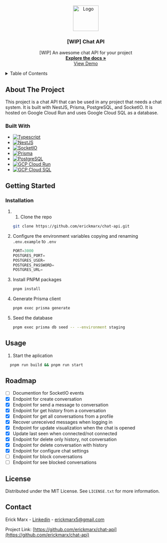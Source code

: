 <a name="readme-top"></a>

<!-- PROJECT LOGO -->
<br />
<div align="center">
  <a href="https://raw.githubusercontent.com/othneildrew/Best-README-Template/master/images/logo.png">
    <img src="https://raw.githubusercontent.com/othneildrew/Best-README-Template/master/images/logo.png" alt="Logo" width="80" height="80">
  </a>

<h3 align="center">[WIP] Chat API</h3>

  <p align="center">
  [WIP] An awesome chat API for your project
    <br />
    <a href="https://github.com/erickmarx/chat-api"><strong>Explore the docs »</strong></a>
    <br />
    <a href="https://chat-api-qjfduxo26q-uc.a.run.app">View Demo</a>
  </p>
</div>

<!-- TABLE OF CONTENTS -->
<details>
  <summary>Table of Contents</summary>
  <ol>
    <li>
      <a href="#about-the-project">About The Project</a>
      <ul>
        <li><a href="#built-with">Built With</a></li>
      </ul>
    </li>
    <li>
      <a href="#getting-started">Getting Started</a>
      <ul>
        <li><a href="#installation">Installation</a></li>
      </ul>
    </li>
    <li><a href="#usage">Usage</a></li>
    <li><a href="#roadmap">Roadmap</a></li>
    <li><a href="#license">License</a></li>
    <li><a href="#contact">Contact</a></li>
  </ol>
</details>

<!-- ABOUT THE PROJECT -->

## About The Project

<!-- [![Product Name Screen Shot][product-screenshot]](https://example.com) -->

This project is a chat API that can be used in any project that needs a chat system. It is built with NestJS, Prisma, PostgreSQL, and SocketIO. It is hosted on Google Cloud Run and uses Google Cloud SQL as a database.

### Built With

- [![Typescript][Typescript]][Typescript-url]
- [![NestJS][NestJS]][NestJS-url]
- [![SocketIO][SocketIO]][SocketIO-url]
- [![Prisma][Prisma]][Prisma-url]
- [![PostgreSQL][PostgreSQL]][PostgreSQL-url]
- [![GCP Cloud Run][GCP Cloud Run]][GCPCloudRun-url]
- [![GCP Cloud SQL][GCP Cloud SQL]][GCP-Cloud-SQL-url]

<!-- GETTING STARTED -->

## Getting Started

### Installation

1. 1. Clone the repo
   ```sh
   git clone https://github.com/erickmarx/chat-api.git
   ```
2. Configure the environment variables copying and renaming `.env.example` to `.env`
   ```js
   PORT=3000
   POSTGRES_PORT=
   POSTGRES_USER=
   POSTGRES_PASSWORD=
   POSTGRES_URL=
   ```
3. Install PNPM packages
   ```sh
   pnpm install
   ```
4. Generate Prisma client
   ```sh
   pnpm exec prisma generate
   ```
5. Seed the database
   ```sh
   pnpm exec prisma db seed -- --environment staging
   ```

<!-- USAGE EXAMPLES -->

## Usage

1. Start the aplication

```sh
  pnpm run build && pnpm run start
```

<!-- ROADMAP -->

## Roadmap

- [ ] Documention for SocketIO events
- [x] Endpoint for create conversation
- [x] Endpoint for send a message to conversation
- [x] Endpoint for get history from a conversation
- [x] Endpoint for get all conversations from a profile
- [x] Recover unreceived messages when logging in
- [x] Endpoint for update visualization when the chat is opened
- [x] Update last seen when connected/not connected
- [x] Endpoint for delete only history, not conversation
- [x] Endpoint for delete conversation with history
- [x] Endpoint for configure chat settings
- [ ] Endpoint for block conversations
- [ ] Endpoint for see blocked conversations

<!-- LICENSE -->

## License

Distributed under the MIT License. See `LICENSE.txt` for more information.

<!-- CONTACT -->

## Contact

Erick Marx - [Linkedin](https://linkedin.com/in/erickmarx) - erickmarx5@gmail.com

Project Link: [https://github.com/erickmarx/chat-api](https://github.com/erickmarx/chat-api)

[product-screenshot]: images/screenshot.png
[Typescript]: https://shields.io/badge/TypeScript-3178C6?style=for-the-badge&logo=TypeScript&logoColor=FFF&
[Typescript-url]: https://www.typescriptlang.org/
[NestJS]: https://img.shields.io/badge/nestjs-E0234E?style=for-the-badge&logo=nestjs&logoColor=white
[NestJS-url]: https://www.nestjs.com/
[GCP Cloud Run]: https://shields.io/badge/GCP-3178C6?style=for-the-badge&logo=googlecloud&logoColor=FFF
[GCPCloudRun-url]: https://cloud.google.com/run?hl=pt-BR
[GCP Cloud SQL]: https://shields.io/badge/GCP-3178C6?style=for-the-badge&logo=googlecloud&logoColor=FFF
[GCP-Cloud-SQL-url]: https://cloud.google.com/sql?hl=pt-BR
[SocketIO]: https://img.shields.io/badge/Socket.io-010101?style=for-the-badge&&logo=Socket.io&logoColor=white
[SocketIO-url]: https://socket.io/pt-br/docs/v4/
[Prisma]: https://img.shields.io/badge/Prisma-3982CE?style=for-the-badge&logo=Prisma&logoColor=white
[Prisma-url]: https://www.prisma.io/
[PostgreSQL]: https://img.shields.io/badge/postgresql-4169e1?style=for-the-badge&logo=postgresql&logoColor=white
[PostgreSQL-url]: https://www.postgresql.org/
